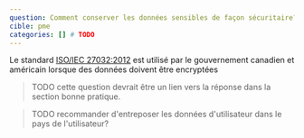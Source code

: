 ```yaml
---
question: Comment conserver les données sensibles de façon sécuritaire?
cible: pme
categories: [] # TODO
---
```

Le standard [ISO/IEC 27032:2012](https://webstore.iec.ch/publication/11305) est utilisé par le gouvernement canadien et américain lorsque des données doivent être encryptées

> TODO cette question devrait être un lien vers la réponse dans la section bonne pratique.

> TODO recommander d'entreposer les données d'utilisateur dans le pays de l'utilisateur?